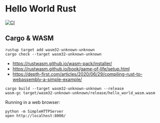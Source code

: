 # Hello World Rust

[![CI](https://github.com/jabrena/hello-world-rust/actions/workflows/build.yaml/badge.svg)](https://github.com/jabrena/hello-world-rust/actions/workflows/build.yaml)

## Cargo & WASM

```
rustup target add wasm32-unknown-unknown
cargo check --target wasm32-unknown-unknown
```

- https://rustwasm.github.io/wasm-pack/installer/
- https://rustwasm.github.io/book/game-of-life/setup.html
- https://depth-first.com/articles/2020/06/29/compiling-rust-to-webassembly-a-simple-example/

```
cargo build --target wasm32-unknown-unknown --release
wasm-gc target/wasm32-unknown-unknown/release/hello_world_wasm.wasm
```

Running in a web browser:

```
python -m SimpleHTTPServer
open http://localhost:8000/
```

